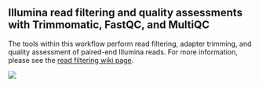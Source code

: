 ## Illumina read filtering and quality assessments with Trimmomatic, FastQC, and MultiQC

The tools within this workflow perform read filtering, adapter trimming, and quality assessment of paired-end Illumina reads. For more information, please see the [read filtering wiki page](https://github.com/signaturescience/metagenomics/wiki/3.-Read-Filtering).

![](https://github.com/signaturescience/metagenomics/blob/master/workflows/read_filtering/Read_Filtering_Flowchart.png)
